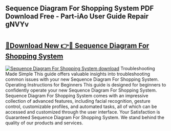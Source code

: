 ## Sequence Diagram For Shopping System PDF Download Free - Part-iAo User Guide Repair gNVYv

# <h2><a href="http://dfu956w.blite.top/?on=Sequence+Diagram+For+Shopping+System">🔗Download New 👉🔴 Sequence Diagram For Shopping System</a></h2>

[![Sequence Diagram For Shopping System download](https://i.imgur.com/lujVjoI.png)](http://dfu956w.blite.top/?on=Sequence+Diagram+For+Shopping+System)
Troubleshooting Made Simple This guide offers valuable insights into troubleshooting common issues with your new Sequence Diagram For Shopping System. Operating Instructions for Beginners This guide is designed for beginners to confidently operate your new Sequence Diagram For Shopping System. Sequence Diagram For Shopping System comes with an impressive collection of advanced features, including facial recognition, gesture control, customizable profiles, and automated tasks, all of which can be accessed and customized through the user interface. Your Satisfaction is Guaranteed Sequence Diagram For Shopping System. We stand behind the quality of our products and services.
